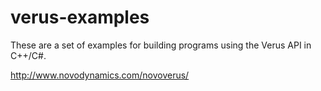 verus-examples
==============

These are a set of examples for building programs using the Verus API in C++/C#.

http://www.novodynamics.com/novoverus/
